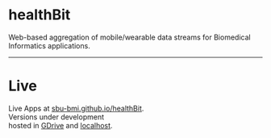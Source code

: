 # healthBit
Web-based aggregation of mobile/wearable data streams for Biomedical Informatics applications.
___
# Live
Live Apps at [sbu-bmi.github.io/healthBit](https://sbu-bmi.github.io/healthBit).<br>
Versions under development<br> hosted in [GDrive](https://0857f9879749e82d493945f8a805968a7c031889-www.googledrive.com/host/0BwwZEXS3GesiTjlHSmlOcEJaeDA/healthBit/) and [localhost](http://localhost:8000/healthBit/).

